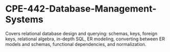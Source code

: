 # CPE-442-Database-Management-Systems
Covers relational database design and querying: schemas, keys, foreign keys, relational algebra, in-depth SQL, ER modeling, converting between ER models and schemas, functional dependencies, and normalization.
